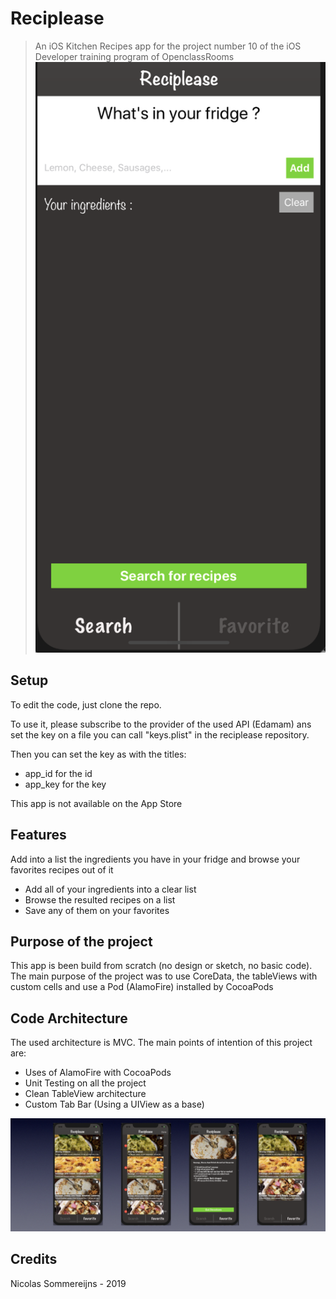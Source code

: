 # Reciplease
> An iOS Kitchen Recipes app for the project number 10 of the iOS Developer training program of OpenclassRooms
<a href="https://github.com/Nicotrz"><img src="https://github.com/Nicotrz/Reciplease/blob/master/Capture%20d’écran%202019-11-20%20à%2022.37.24.png?raw=true" title="Reciplease" alt="Nicotrz"></a>
<!-- [![FVCproductions](https://github.com/Nicotrz/Reciplease/blob/master/Capture%20d’écran%202019-11-20%20à%2022.37.24.png?raw=true)](https://github.com/Nicotrz) -->

## Setup

To edit the code, just clone the repo.

To use it, please subscribe to the provider of the used API (Edamam) ans set the key on a file you can call "keys.plist" in the reciplease repository.

Then you can set the key as with the titles:
- app_id for the id
- app_key for the key

This app is not available on the App Store

## Features

Add into a list the ingredients you have in your fridge and browse your favorites recipes out of it

- Add all of your ingredients into a clear list
- Browse the resulted recipes on a list
- Save any of them on your favorites

## Purpose of the project

This app is been build from scratch (no design or sketch, no basic code). The main purpose of the project was to use CoreData, the tableViews with custom cells and use a Pod (AlamoFire) installed by CocoaPods

## Code Architecture

The used architecture is MVC. The main points of intention of this project are:

- Uses of AlamoFire with CocoaPods
- Unit Testing on all the project
- Clean TableView architecture
- Custom Tab Bar (Using a UIView as a base)

<img src="https://github.com/Nicotrz/Reciplease/blob/master/Capture%20d’écran%202019-11-20%20à%2022.47.38.png?raw=true" title="Reciplease" alt="Nicotrz">

## Credits
Nicolas Sommereijns - 2019

